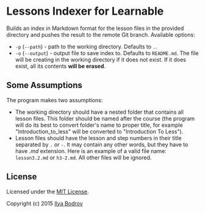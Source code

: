 # Lessons Indexer for Learnable

Builds an index in Markdown format for the lesson files in the provided directory and pushes the result
 to the remote Git branch. Available options:

* `-p` (`--path`) - path to the working directory. Defaults to `.`.
* `-o` (`--output`) - output file to save index to. Defaults to `README.md`. The file will be creating in the working
directory if it does not exist. If it does exist, all its contents **will be erased**.

## Some Assumptions

The program makes two assumptions:

* The working directory should have a nested folder that contains all lesson files. This folder should be named after
the course (the program will do its best to convert folder's name to proper title, for example "Introduction_to_less" will
be converted to "Introduction To Less").
* Lesson files should have the lesson and step numbers in their title separated by `.` or `-`. It may contain any other
words, but they have to have *.md* extension. Here is an example of a valid file name: `lesson3.2.md` or `h3-2.md`. All other
files will be ignored.

## License

Licensed under the [MIT License](https://github.com/bodrovis/LessonsIndexer/blob/master/LICENSE).

Copyright (c) 2015 [Ilya Bodrov](http://radiant-wind.com)